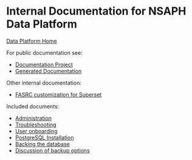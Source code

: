 # Internal Documentation for NSAPH Data Platform
             
[Data Platform Home](https://github.com/NSAPH-Data-Platform)

For public documentation see:
                                    
* [Documentation Project](https://github.com/NSAPH-Data-Platform/nsaph-platform-docs)
* [Generated Documentation](https://nsaph-data-platform.github.io/nsaph-platform-docs/home.html)
                            
Other internal documentation:

* [FASRC customization for Superset](https://gitlab-int.rc.fas.harvard.edu/ops/runbooks/-/blob/main/src/infrastructure/dbs/superset.md)

Included documents:

* [Administration](docs/Administration.md)
* [Troubleshooting](docs/Troubleshooting.md)
* [User onboarding](docs/Onboarding.md)
* [PostgreSQL Installation](docs/postgres.md)
* [Backing the database](docs/BackinUp.md)
* [Discussion of backup options](docs/DatabaseBackupsDiscussion.md)




